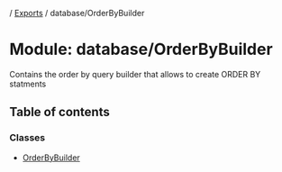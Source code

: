 [](../README.md) / [Exports](../modules.md) / database/OrderByBuilder

# Module: database/OrderByBuilder

Contains the order by query builder that allows to create ORDER BY statments

## Table of contents

### Classes

- [OrderByBuilder](../classes/database_orderbybuilder.orderbybuilder.md)
